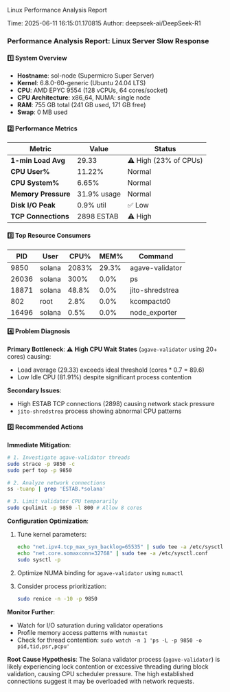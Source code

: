 Linux Performance Analysis Report

Time: 2025-06-11 16:15:01.170815
Author: deepseek-ai/DeepSeek-R1

### Performance Analysis Report: Linux Server Slow Response

#### 1️⃣ System Overview
- **Hostname**: sol-node (Supermicro Super Server)
- **Kernel**: 6.8.0-60-generic (Ubuntu 24.04 LTS)
- **CPU**: AMD EPYC 9554 (128 vCPUs, 64 cores/socket)
- **CPU Architecture**: x86_64, NUMA: single node
- **RAM**: 755 GB total (241 GB used, 171 GB free)
- **Swap**: 0 MB used 

#### 2️⃣ Performance Metrics
| Metric              | Value          | Status  |
|---------------------|----------------|---------|
| **1-min Load Avg**  | 29.33          | ⚠️ High (23% of CPUs) |
| **CPU User%**       | 11.22%         | Normal  |
| **CPU System%**     | 6.65%          | Normal  |
| **Memory Pressure** | 31.9% usage    | Normal  |
| **Disk I/O Peak**   | 0.9% util      | ✅ Low  |
| **TCP Connections** | 2898 ESTAB     | ⚠️ High |

#### 3️⃣ Top Resource Consumers
| PID  | User    | CPU%  | MEM%  | Command            |
|------|---------|-------|-------|--------------------|
| 9850 | solana  | 2083% | 29.3% | agave-validator    |
| 26036| solana  | 300%  | 0.0%  | ps                 |
| 18871| solana  | 48.8% | 0.0%  | jito-shredstrea    |
| 802  | root    | 2.8%  | 0.0%  | kcompactd0         |
| 16496| solana  | 0.5%  | 0.0%  | node_exporter      |

#### 4️⃣ Problem Diagnosis
**Primary Bottleneck**: 
⚠️ **High CPU Wait States** (`agave-validator` using 20+ cores) causing:
- Load average (29.33) exceeds ideal threshold (cores * 0.7 = 89.6)
- Low Idle CPU (81.91%) despite significant process contention

**Secondary Issues**:
- High ESTAB TCP connections (2898) causing network stack pressure
- `jito-shredstrea` process showing abnormal CPU patterns

#### 5️⃣ Recommended Actions
**Immediate Mitigation**:

```bash
# 1. Investigate agave-validator threads
sudo strace -p 9850 -c
sudo perf top -p 9850

# 2. Analyze network connections
ss -tuanp | grep 'ESTAB.*solana'

# 3. Limit validator CPU temporarily
sudo cpulimit -p 9850 -l 800 # Allow 8 cores
```

**Configuration Optimization**:
1. Tune kernel parameters:
   ```bash
   echo "net.ipv4.tcp_max_syn_backlog=65535" | sudo tee -a /etc/sysctl.conf
   echo "net.core.somaxconn=32768" | sudo tee -a /etc/sysctl.conf
   sudo sysctl -p
   ```

2. Optimize NUMA binding for `agave-validator` using `numactl`
3. Consider process prioritization: 
   ```bash
   sudo renice -n -10 -p 9850
   ```

**Monitor Further**:
- Watch for I/O saturation during validator operations
- Profile memory access patterns with `numastat`
- Check for thread contention: `sudo watch -n 1 'ps -L -p 9850 -o pid,tid,psr,pcpu'`

**Root Cause Hypothesis**: 
The Solana validator process (`agave-validator`) is likely experiencing lock contention or excessive threading during block validation, causing CPU scheduler pressure. The high established connections suggest it may be overloaded with network requests.
